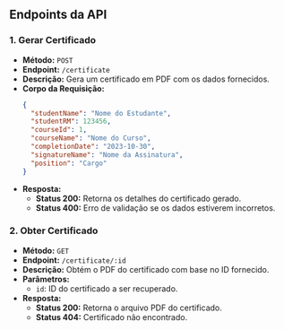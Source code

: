 

## Endpoints da API

### 1. Gerar Certificado

- **Método:** `POST`
- **Endpoint:** `/certificate`
- **Descrição:** Gera um certificado em PDF com os dados fornecidos.
- **Corpo da Requisição:**
  ```json
  {
    "studentName": "Nome do Estudante",
    "studentRM": 123456,
    "courseId": 1,
    "courseName": "Nome do Curso",
    "completionDate": "2023-10-30",
    "signatureName": "Nome da Assinatura",
    "position": "Cargo"
  }
  ```
- **Resposta:**
  - **Status 200:** Retorna os detalhes do certificado gerado.
  - **Status 400:** Erro de validação se os dados estiverem incorretos.

### 2. Obter Certificado

- **Método:** `GET`
- **Endpoint:** `/certificate/:id`
- **Descrição:** Obtém o PDF do certificado com base no ID fornecido.
- **Parâmetros:**
  - `id`: ID do certificado a ser recuperado.
- **Resposta:**
  - **Status 200:** Retorna o arquivo PDF do certificado.
  - **Status 404:** Certificado não encontrado.
